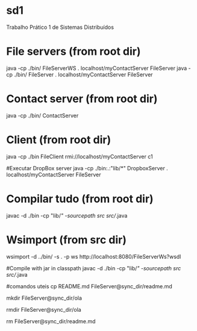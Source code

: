 # sd1
Trabalho Prático 1 de Sistemas Distribuídos


# File servers (from root dir)
java -cp ./bin/ FileServerWS . localhost/myContactServer FileServer
java -cp ./bin/ FileServer . localhost/myContactServer FileServer


# Contact server (from root dir)
java -cp ./bin/ ContactServer


# Client (from root dir)
java -cp ./bin FileClient rmi://localhost/myContactServer c1


#Executar DropBox server
java -cp ./bin:.:"lib/*" DropboxServer . localhost/myContactServer FileServer


# Compilar tudo (from root dir)
javac -d ./bin -cp "lib/*" -sourcepath src src/*.java


# Wsimport (from src dir)
wsimport -d ../bin/ -s . -p ws http://localhost:8080/FileServerWs?wsdl


#Compile with jar in classpath
javac -d ./bin -cp "lib/*" -sourcepath src src/*.java


#comandos uteis
cp README.md FileServer@sync_dir/readme.md

mkdir FileServer@sync_dir/ola

rmdir FileServer@sync_dir/ola

rm FileServer@sync_dir/readme.md
